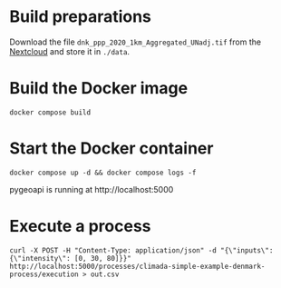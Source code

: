 # Build preparations
Download the file `dnk_ppp_2020_1km_Aggregated_UNadj.tif` from the [Nextcloud](https://cloud.tu-braunschweig.de/apps/files/?dir=/directed_shared/work_packages/wp2_interoperability/DATA/Exposures&fileid=569409494) and store it in `./data`.

# Build the Docker image
```console
docker compose build
```

# Start the Docker container
```console
docker compose up -d && docker compose logs -f
```
pygeoapi is running at http://localhost:5000

# Execute a process
```console
curl -X POST -H "Content-Type: application/json" -d "{\"inputs\":{\"intensity\": [0, 30, 80]}}" http://localhost:5000/processes/climada-simple-example-denmark-process/execution > out.csv
```